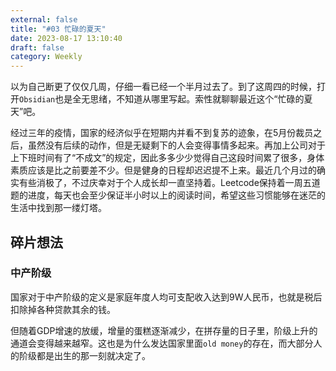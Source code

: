 ```yaml
---
external: false
title: "#03 忙碌的夏天"
date: 2023-08-17 13:10:40
draft: false
category: Weekly
---
```


以为自己断更了仅仅几周，仔细一看已经一个半月过去了。到了这周四的时候，打开`Obsidian`也是全无思绪，不知道从哪里写起。索性就聊聊最近这个“忙碌的夏天”吧。

经过三年的疫情，国家的经济似乎在短期内并看不到复苏的迹象，在5月份裁员之后，虽然没有后续的动作，但是无疑剩下的人会变得事情多起来。再加上公司对于上下班时间有了“不成文”的规定，因此多多少少觉得自己这段时间累了很多，身体素质应该是比之前要差不少。但是健身的日程却迟迟提不上来。最近几个月过的确实有些消极了，不过庆幸对于个人成长却一直坚持着。Leetcode保持着一周五道题的进度，每天也会至少保证半小时以上的阅读时间，希望这些习惯能够在迷茫的生活中找到那一缕灯塔。


## 碎片想法

### 中产阶级
国家对于中产阶级的定义是家庭年度人均可支配收入达到9W人民币，也就是税后扣除掉各种贷款其余的钱。

但随着GDP增速的放缓，增量的蛋糕逐渐减少，在拼存量的日子里，阶级上升的通道会变得越来越窄。这也是为什么发达国家里面`old money`的存在，而大部分人的阶级都是出生的那一刻就决定了。

